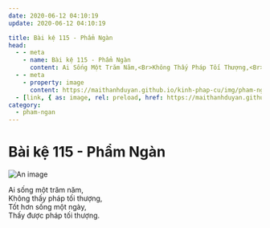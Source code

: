 ```yaml
---
date: 2020-06-12 04:10:19
update: 2020-06-12 04:10:19

title: Bài kệ 115 - Phẩm Ngàn
head:
  - - meta
    - name: Bài kệ 115 - Phẩm Ngàn
      content: Ai Sống Một Trăm Năm,<Br>Không Thấy Pháp Tối Thượng,<Br>Tốt Hơn Sống Một Ngày,<Br>Thấy Được Pháp Tối Thượng.<Br>
  - - meta
    - property: image
      content: https://maithanhduyan.github.io/kinh-phap-cu/img/pham-ngan/pham-ngan-115.jpg
  - [link, { as: image, rel: preload, href: https://maithanhduyan.github.io/kinh-phap-cu/img/pham-ngan/pham-ngan-115.jpg }]
category:
  - pham-ngan
---
```


# Bài kệ 115 - Phẩm Ngàn

![An image](/img/pham-ngan/pham-ngan-115.jpg)

Ai sống một trăm năm,<br>Không thấy pháp tối thượng,<br>Tốt hơn sống một ngày,<br>Thấy được pháp tối thượng.<br>
